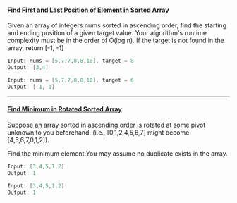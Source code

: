 #### [Find First and Last Position of Element in Sorted Array](https://github.com/gnaneswar0907/Algorithms/blob/master/BinarySearch_2/SearchRange.java)

Given an array of integers nums sorted in ascending order, find the starting and ending position of a given target value.
Your algorithm's runtime complexity must be in the order of O(log n).
If the target is not found in the array, return [-1, -1]

```java
Input: nums = [5,7,7,8,8,10], target = 8
Output: [3,4]

Input: nums = [5,7,7,8,8,10], target = 6
Output: [-1,-1]
```

---

#### [Find Minimum in Rotated Sorted Array](https://github.com/gnaneswar0907/Algorithms/blob/master/BinarySearch_2/MinInSortedArray.java)

Suppose an array sorted in ascending order is rotated at some pivot unknown to you beforehand.
(i.e., [0,1,2,4,5,6,7] might become [4,5,6,7,0,1,2]).

Find the minimum element.You may assume no duplicate exists in the array.

```java
Input: [3,4,5,1,2]
Output: 1

Input: [3,4,5,1,2]
Output: 1
```
